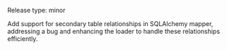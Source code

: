 Release type: minor

Add support for secondary table relationships in SQLAlchemy mapper, addressing a bug and enhancing the loader to handle these relationships efficiently.
